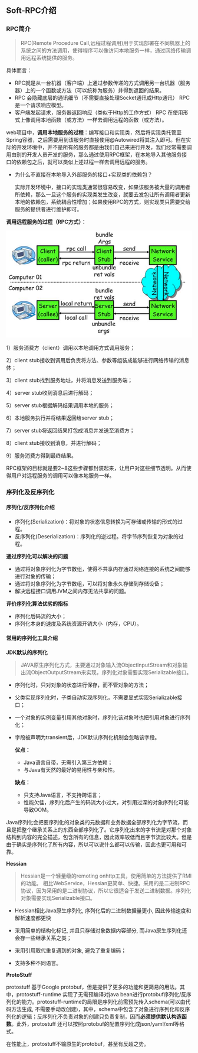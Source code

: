 ## Soft-RPC介绍

### RPC简介

> RPC(Remote Procedure Call,远程过程调用)用于实现部署在不同机器上的系统之间的方法调用，使得程序可以像访问本地服务一样，通过网络传输调用远程系统提供的服务。

具体而言：

- RPC就是从一台机器（客户端）上通过参数传递的方式调用另一台机器（服务器）上的一个函数或方法（可以统称为服务）并得到返回的结果。
- RPC 会隐藏底层的通讯细节（不需要直接处理Socket通讯或Http通讯） RPC 是一个请求响应模型。
- 客户端发起请求，服务器返回响应（类似于Http的工作方式） RPC 在使用形式上像调用本地函数（或方法）一样去调用远程的函数（或方法）。

web项目中，**调用本地服务的过程**：编写接口和实现类，然后将实现类托管至Spring容器，之后需要用到该服务时直接使用@Autowired将其注入即可。但在实际的开发环境中，并不是所有的服务都是由我们自己来进行开发，我们经常需要调用由别的开发人员开发的服务，那么通过使用RPC框架，在本地导入其他服务接口的依赖包之后，就可以类似上述过程一样去调用远程的服务。

- 为什么不直接在本地导入外部服务的接口+实现类的依赖包？

  实际开发环境中，接口的实现类通常很容易改变，如果该服务被大量的调用者所依赖，那么一旦这个服务的实现类发生改变，就要去发包让所有调用者更新本地的依赖包，系统耦合性增加；如果使用RPC的方式，则实现类只需要交给服务的提供者进行维护即可。

**调用远程服务的过程（RPC方式）：**

<img src="img\20191108234611174.png" alt="image-20191108234611174" style="zoom:80%;" />

1）服务消费方（client）调用以本地调用方式调用服务；

2）client stub接收到调用后负责将方法、参数等组装成能够进行网络传输的消息体；

3）client stub找到服务地址，并将消息发送到服务端；

4）server stub收到消息后进行解码；

5）server stub根据解码结果调用本地的服务；

6）本地服务执行并将结果返回给server stub；

7）server stub将返回结果打包成消息并发送至消费方；

8）client stub接收到消息，并进行解码；

9）服务消费方得到最终结果。

RPC框架的目标就是要2~8这些步骤都封装起来，让用户对这些细节透明。从而使得用户对远程服务的调用可以像本地服务一样。

### 序列化及反序列化

#### **序列化/反序列化介绍**

- 序列化(Serialization)：将对象的状态信息转换为可存储或传输的形式的过程。
- 反序列化(Deserialization)：序列化的逆过程。将字节序列恢复为对象的过程。

**通过序列化可以解决的问题**

- 通过将对象序列化为字节数组，使得不共享内存通过网络连接的系统之间能够进行对象的传输；
- 通过将对象序列化为字节数组，可以将对象永久存储到存储设备；
- 解决远程接口调用JVM之间内存无法共享的问题。

**评价序列化算法优劣的指标**

- 序列化后码流的大小；
- 序列化本身的速度及系统资源开销大小（内存，CPU）。

#### 常用的序列化工具介绍

**JDK默认的序列化**

> JAVA原生序列化方式，主要通过对象输入流ObjectInputStream和对象输出流ObjectOutputStream来实现，序列化对象需要实现Serializable接口。

- 序列化时，只对对象的状态进行保存，而不管对象的方法；

- 父类实现序列化时，子类自动实现序列化，不需要显式实现Serializable接口；

- 一个对象的实例变量引用其他对象时，序列化该对象时也把引用对象进行序列化；

- 字段被声明为transient后，JDK默认序列化机制会忽略该字段。

  **优点：**

  - Java语言自带，无需引入第三方依赖；
  - 与Java有天然的最好的易用性与亲和性。

  **缺点：**

  - 只支持Java语言，不支持跨语言；
  - 性能欠佳，序列化后产生的码流大小过大，对引用过深的对象序列化可能导致OOM。

Java序列化会把要序列化的对象类的元数据和业务数据全部序列化为字节流，而且是把整个继承关系上的东西全部序列化了。它序列化出来的字节流是对那个对象结构到内容的完全描述，包含所有的信息，因此效率较低而且字节流比较大。但是由于确实是序列化了所有内容，所以可以说什么都可以传输，因此也更可用和可靠。

**Hessian**

> Hessian是一个轻量级的remoting onhttp工具，使用简单的方法提供了RMI的功能。 相比WebService，Hessian更简单、快捷。采用的是二进制RPC协议，因为采用的是二进制协议，所以它很适合于发送二进制数据。序列化对象需要实现Serializable接口。

- Hessian相比Java原生序列化, 序列化后的二进制数据量更小, 因此传输速度和解析速度都更快

- 采用简单的结构化标记, 并且只存储对象数据内容部分, 而Java原生序列化还会存一些继承关系之类；
- 采用引用取代重复遇到的对象, 避免了重复编码；
- 支持多种不同语言。

**ProtoStuff**

protostuff 基于Google protobuf，但是提供了更多的功能和更简易的用法。其中，protostuff-runtime 实现了无需预编译对java bean进行protobuf序列化/反序列化的能力。protostuff-runtime的局限是序列化前需预先传入schema(可以由代码方法生成, 不需要手动改创建)，其中，schema中包含了对象进行序列化和反序列化的逻辑；反序列化不负责对象的创建只负责复制，因而**必须提供默认构造函数**。此外，protostuff 还可以按照protobuf的配置序列化成json/yaml/xml等格式。

在性能上，protostuff不输原生的protobuf，甚至有反超之势。


